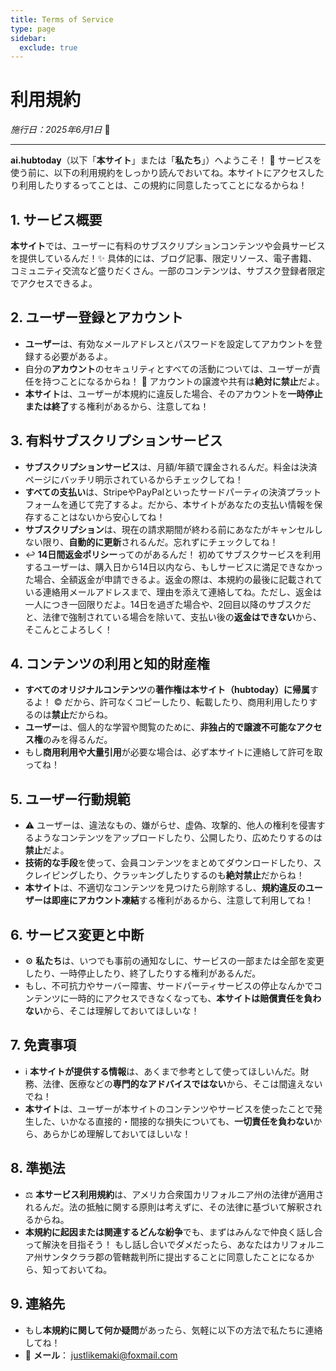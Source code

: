 ```yaml
---
title: Terms of Service
type: page
sidebar:
  exclude: true
---
```

# 利用規約

*施行日：2025年6月1日* 📅

---

**ai.hubtoday**（以下「**本サイト**」または「**私たち**」）へようこそ！ 👋 サービスを使う前に、以下の利用規約をしっかり読んでおいてね。本サイトにアクセスしたり利用したりするってことは、この規約に同意したってことになるからね！

## 1. サービス概要
**本サイト**では、ユーザーに有料のサブスクリプションコンテンツや会員サービスを提供しているんだ！✨ 具体的には、ブログ記事、限定リソース、電子書籍、コミュニティ交流など盛りだくさん。一部のコンテンツは、サブスク登録者限定でアクセスできるよ。

## 2. ユーザー登録とアカウント
- **ユーザー**は、有効なメールアドレスとパスワードを設定してアカウントを登録する必要があるよ。
- 自分の**アカウント**のセキュリティとすべての活動については、ユーザーが責任を持つことになるからね！ 🚫 アカウントの譲渡や共有は**絶対に禁止**だよ。
- **本サイト**は、ユーザーが本規約に違反した場合、そのアカウントを**一時停止または終了**する権利があるから、注意してね！

## 3. 有料サブスクリプションサービス
- **サブスクリプションサービス**は、月額/年額で課金されるんだ。料金は決済ページにバッチリ明示されているからチェックしてね！
- **すべての支払い**は、StripeやPayPalといったサードパーティの決済プラットフォームを通じて完了するよ。だから、本サイトがあなたの支払い情報を保存することはないから安心してね！
- **サブスクリプション**は、現在の請求期間が終わる前にあなたがキャンセルしない限り、**自動的に更新**されるんだ。忘れずにチェックしてね！
- ↩️ **14日間返金ポリシー**ってのがあるんだ！ 初めてサブスクサービスを利用するユーザーは、購入日から14日以内なら、もしサービスに満足できなかった場合、全額返金が申請できるよ。返金の際は、本規約の最後に記載されている連絡用メールアドレスまで、理由を添えて連絡してね。ただし、返金は一人につき一回限りだよ。14日を過ぎた場合や、2回目以降のサブスクだと、法律で強制されている場合を除いて、支払い後の**返金はできない**から、そこんとこよろしく！

## 4. コンテンツの利用と知的財産権
- **すべてのオリジナルコンテンツ**の**著作権は本サイト（hubtoday）に帰属**するよ！ ©️ だから、許可なくコピーしたり、転載したり、商用利用したりするのは**禁止**だからね。
- **ユーザー**は、個人的な学習や閲覧のために、**非独占的で譲渡不可能なアクセス権**のみを得るんだ。
- もし**商用利用や大量引用**が必要な場合は、必ず本サイトに連絡して許可を取ってね！

## 5. ユーザー行動規範
- ⚠️ ユーザーは、違法なもの、嫌がらせ、虚偽、攻撃的、他人の権利を侵害するようなコンテンツをアップロードしたり、公開したり、広めたりするのは**禁止**だよ。
- **技術的な手段**を使って、会員コンテンツをまとめてダウンロードしたり、スクレイピングしたり、クラッキングしたりするのも**絶対禁止**だからね！
- **本サイト**は、不適切なコンテンツを見つけたら削除するし、**規約違反のユーザーは即座にアカウント凍結**する権利があるから、注意して利用してね！

## 6. サービス変更と中断
- ⚙️ **私たち**は、いつでも事前の通知なしに、サービスの一部または全部を変更したり、一時停止したり、終了したりする権利があるんだ。
- もし、不可抗力やサーバー障害、サードパーティサービスの停止なんかでコンテンツに一時的にアクセスできなくなっても、**本サイトは賠償責任を負わない**から、そこは理解しておいてほしいな！

## 7. 免責事項
- ℹ️ **本サイトが提供する情報**は、あくまで参考として使ってほしいんだ。財務、法律、医療などの**専門的なアドバイスではない**から、そこは間違えないでね！
- **本サイト**は、ユーザーが本サイトのコンテンツやサービスを使ったことで発生した、いかなる直接的・間接的な損失についても、**一切責任を負わない**から、あらかじめ理解しておいてほしいな！

## 8. 準拠法
- ⚖️ **本サービス利用規約**は、アメリカ合衆国カリフォルニア州の法律が適用されるんだ。法の抵触に関する原則は考えずに、その法律に基づいて解釈されるからね。
- **本規約に起因または関連するどんな紛争**でも、まずはみんなで仲良く話し合って解決を目指そう！ もし話し合いでダメだったら、あなたはカリフォルニア州サンタクララ郡の管轄裁判所に提出することに同意したことになるから、知っておいてね。

## 9. 連絡先
- もし**本規約に関して何か疑問**があったら、気軽に以下の方法で私たちに連絡してね！
- 📧 **メール**： [justlikemaki@foxmail.com](mailto:justlikemaki@foxmail.com)